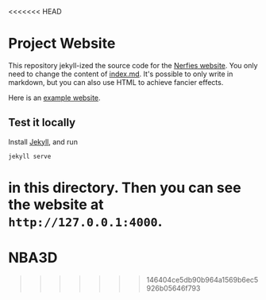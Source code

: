 <<<<<<< HEAD
# Project Website

This repository jekyll-ized the source code for the [Nerfies website](https://nerfies.github.io).
You only need to change the content of [index.md](/index.md). 
It's possible to only write in markdown, but you can also use HTML to achieve fancier effects.

Here is an [example website](https://shunzh.github.io/project_website/).

## Test it locally

Install [Jekyll](https://jekyllrb.com/docs/installation/), and run
```
jekyll serve
```
in this directory.
Then you can see the website at `http://127.0.0.1:4000`.
=======
# NBA3D
>>>>>>> 146404ce5db90b964a1569b6ec5926b05646f793
